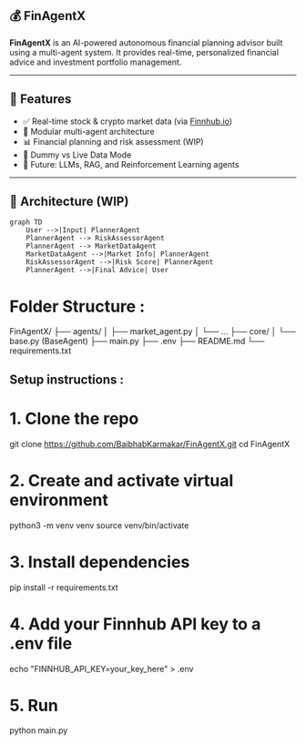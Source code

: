 ## 💰 FinAgentX

**FinAgentX** is an AI-powered autonomous financial planning advisor built using a multi-agent system. It provides real-time, personalized financial advice and investment portfolio management.

---

## 🚀 Features

- ✅ Real-time stock & crypto market data (via [Finnhub.io](https://finnhub.io/))
- 🧠 Modular multi-agent architecture
- 📊 Financial planning and risk assessment (WIP)
- 🔄 Dummy vs Live Data Mode
- 🤖 Future: LLMs, RAG, and Reinforcement Learning agents

---

## 🧠 Architecture (WIP)

```mermaid
graph TD
    User -->|Input| PlannerAgent
    PlannerAgent --> RiskAssessorAgent
    PlannerAgent --> MarketDataAgent
    MarketDataAgent -->|Market Info| PlannerAgent
    RiskAssessorAgent -->|Risk Score| PlannerAgent
    PlannerAgent -->|Final Advice| User
```

# Folder Structure : 

FinAgentX/
├── agents/
│   ├── market_agent.py
│   └── ...
├── core/
│   └── base.py (BaseAgent)
├── main.py
├── .env
├── README.md
└── requirements.txt


## Setup instructions : 
# 1. Clone the repo
git clone https://github.com/BaibhabKarmakar/FinAgentX.git
cd FinAgentX

# 2. Create and activate virtual environment
python3 -m venv venv
source venv/bin/activate

# 3. Install dependencies
pip install -r requirements.txt

# 4. Add your Finnhub API key to a .env file
echo "FINNHUB_API_KEY=your_key_here" > .env

# 5. Run
python main.py




